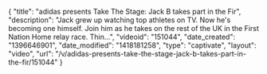 {
    "title": "adidas presents Take The Stage: Jack B takes part in the Fir",
    "description": "Jack grew up watching top athletes on TV. Now he's becoming one himself. Join him as he takes on the rest of the UK in the First Nation Home relay race. Thin...",
    "videoid": "151044",
    "date_created": "1396646901",
    "date_modified": "1418181258",
    "type": "captivate",
    "layout": "video",
    "url": "\/v\/adidas-presents-take-the-stage-jack-b-takes-part-in-the-fir\/151044"
}